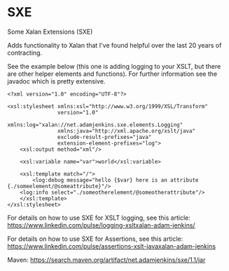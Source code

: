 # SXE
Some Xalan Extensions (SXE)

Adds functionality to Xalan that I've found helpful over the last 20 years of contracting.<br/>

See the example below (this one is adding logging to your XSLT, but there are other helper elements and functions).  For further information see the javadoc which is pretty extensive.

```
<?xml version="1.0" encoding="UTF-8"?>

<xsl:stylesheet xmlns:xsl="http://www.w3.org/1999/XSL/Transform" 
                version="1.0"
                xmlns:log="xalan://net.adamjenkins.sxe.elements.Logging"
                xmlns:java="http://xml.apache.org/xslt/java"
                exclude-result-prefixes="java"
                extension-element-prefixes="log">
    <xsl:output method="xml"/>
    
    <xsl:variable name="var">world</xsl:variable>
    
    <xsl:template match="/">
    	<log:debug message="hello {$var} here is an attribute {./someelement/@someattribute}"/>
	<log:info select="./someotherelement/@someotherattribute"/>
    </xsl:template>            
</xsl:stylesheet>
```

For details on how to use SXE for XSLT logging, see this article: https://www.linkedin.com/pulse/logging-xsltxalan-adam-jenkins/

For details on how to use SXE for Assertions, see this article: https://www.linkedin.com/pulse/assertions-xslt-javaxalan-adam-jenkins

Maven: https://search.maven.org/artifact/net.adamjenkins/sxe/1.1/jar
